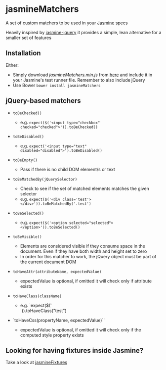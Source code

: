 # jasmineMatchers

A set of custom matchers to be used in your [Jasmine](http://jasmine.github.io/) specs

Heavily inspired by [jasmine-jquery](https://github.com/velesin/jasmine-jquery) it provides a simple, lean alternative for a smaller set of features

## Installation

Either:

- Simply download _jasmineMatchers.min.js_ from [here](https://raw.github.com/MassimoFoti/jasmineMatchers/master/dist/jasmineMatchers.min.js) and include it in your Jasmine's test runner file. Remember to also include jQuery
- Use Bower ```bower install jasmineMatchers```

## jQuery-based matchers

- `toBeChecked()`
  - e.g. `expect($('<input type="checkbox" checked="checked">')).toBeChecked()`

- `toBeDisabled()`
  - e.g. `expect('<input type="text" disabled="disabled">').toBeDisabled()`

- `toBeEmpty()`
  - Pass if there is no child DOM element/s or text

- `toBeMatchedBy(jQuerySelector)`
  - Check to see if the set of matched elements matches the given selector
  - e.g.  `expect($('<div class='test'></div>')).toBeMatchedBy('.test')`

- `toBeSelected()`
  - e.g. `expect($('<option selected="selected"></option>')).toBeSelected()`

- `toBeVisible()`
  - Elements are considered visible if they consume space in the document. Even if they have both width and height set to zero
  - In order for this matcher to work, the jQuery object must be part of the current document DOM

- `toHaveAttr(attributeName, expectedValue)`
  - expectedValue is optional, if omitted it will check only if attribute exists

- `toHaveClass(className)`
  - e.g. `expect($('<div class="test"></div>')).toHaveClass("test")
  
- `toHaveCss(propertyName, expectedValue)``
  - expectedValue is optional, if omitted it will check only if the computed style property exists

## Looking for having fixtures inside Jasmine?

Take a look at [jasmineFixtures](https://github.com/MassimoFoti/jasmineFixtures````)